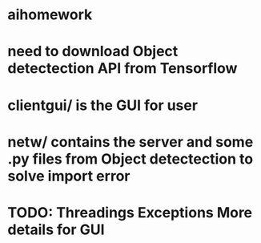 # aihomework
# need to download Object detectection API from Tensorflow
# clientgui/ is the GUI for user
# netw/ contains the server and some .py files from Object detectection to solve import error
# TODO: Threadings Exceptions More details for GUI     
